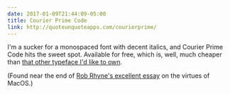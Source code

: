```yaml
---
date: 2017-01-09T21:44:09-05:00
title: Courier Prime Code
link: http://quoteunquoteapps.com/courierprime/
---
```


I'm a sucker for a monospaced font with decent italics, and Courier Prime Code hits the sweet spot. Available for free, which is, well, much cheaper than [that other typeface I'd like to own][operator]. 

(Found near the end of [Rob Rhyne's excellent essay][essay] on the virtues of MacOS.)

[operator]: http://www.typography.com/blog/introducing-operator
[essay]: http://rd2.io/2017/01/macs-and-trucks/